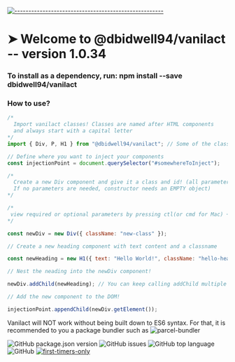 <!-- ⚠️ This README has been generated from the file(s) "blueprint.md" ⚠️-->
[![-----------------------------------------------------](https://raw.githubusercontent.com/andreasbm/readme/master/assets/lines/colored.png)](#welcome-to-pkgname----version-pkgversion)

# ➤ Welcome to @dbidwell94/vanilact -- version 1.0.34

### To install as a dependency, run: npm install --save dbidwell94/vanilact

### How to use?

```javascript
/*
  Import vanilact classes! Classes are named after HTML components
  and always start with a capital letter
*/
import { Div, P, H1 } from "@dbidwell94/vanilact"; // Some of the classes available with vanilact

// Define where you want to inject your components
const injectionPoint = document.querySelector("#somewhereToInject");

/*
  Create a new Div component and give it a class and id! (all parameters are optional. 
  If no parameters are needed, constructor needs an EMPTY object)
*/

/*
 view required or optional parameters by pressing ctl(or cmd for Mac) + space in VSCode
*/

const newDiv = new Div({ className: "new-class" });

// Create a new heading component with text content and a classname

const newHeading = new H1({ text: "Hello World!", className: "hello-heading" });

// Nest the neading into the newDiv component!

newDiv.addChild(newHeading); // You can keep calling addChild multiple times without errors!

// Add the new component to the DOM!

injectionPoint.appendChild(newDiv.getElement());
```

Vanilact will NOT work without being built down to ES6 syntax. For that, it is recommended
to you a package bundler such as ![parcel-bundler](https://github.com/parcel-bundler/parcel)

![GitHub package.json version](https://img.shields.io/github/package-json/v/dbidwell94/vanilact?style=for-the-badge) ![GitHub issues](https://img.shields.io/github/issues/dbidwell94/vanilact?style=for-the-badge) ![GitHub top language](https://img.shields.io/github/languages/top/dbidwell94/vanilact?style=for-the-badge) ![GitHub](https://img.shields.io/github/license/dbidwell94/vanilact?style=for-the-badge) [![first-timers-only](https://img.shields.io/badge/first--timers--only-friendly-blue.svg?style=flat-square)](https://www.firsttimersonly.com/)
